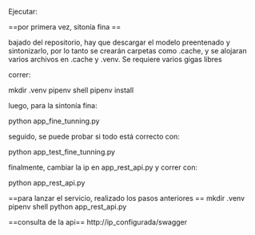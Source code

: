 
Ejecutar: 

==por primera vez, sitonía fina ==

bajado del repositorio, hay que descargar el modelo preentenado y sintonizarlo, por lo
tanto se crearán carpetas como .cache, y se alojaran varios archivos en .cache y .venv.
Se requiere varios gigas libres 

correr:

mkdir .venv
pipenv shell
pipenv install

luego, para la sintonía fina:

python app_fine_tunning.py

seguido, se puede probar si todo está correcto con:

python app_test_fine_tunning.py

finalmente, cambiar la ip en app_rest_api.py y correr con:

python app_rest_api.py


==para lanzar el servicio, realizado los pasos anteriores ==
mkdir .venv
pipenv shell
python app_rest_api.py


==consulta de la api==
http://ip_configurada/swagger